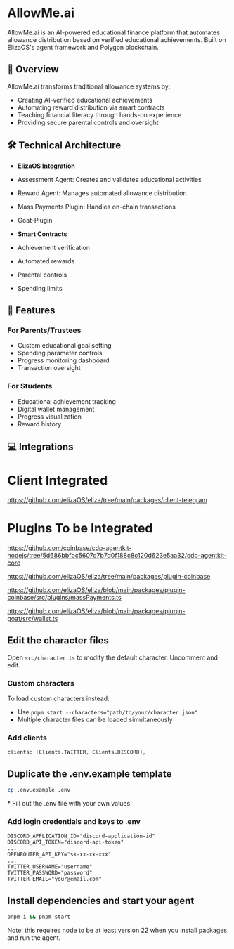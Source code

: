 # AllowMe.ai

AllowMe.ai is an AI-powered educational finance platform that automates allowance distribution based on verified educational achievements. Built on ElizaOS's agent framework and Polygon blockchain.

## 🎯 Overview

AllowMe.ai transforms traditional allowance systems by:
- Creating AI-verified educational achievements
- Automating reward distribution via smart contracts
- Teaching financial literacy through hands-on experience
- Providing secure parental controls and oversight

## 🛠️ Technical Architecture

- **ElizaOS Integration**
 - Assessment Agent: Creates and validates educational activities
 - Reward Agent: Manages automated allowance distribution
 - Mass Payments Plugin: Handles on-chain transactions
 - Goat-Plugin

- **Smart Contracts**
 - Achievement verification
 - Automated rewards
 - Parental controls
 - Spending limits

## 🚀 Features

### For Parents/Trustees
- Custom educational goal setting
- Spending parameter controls 
- Progress monitoring dashboard
- Transaction oversight

### For Students
- Educational achievement tracking
- Digital wallet management
- Progress visualization
- Reward history



## 💻 Integrations 





# Client Integrated 

https://github.com/elizaOS/eliza/tree/main/packages/client-telegram





# PlugIns To be Integrated 

https://github.com/coinbase/cdp-agentkit-nodejs/tree/5d686bbfbc5607d7b7d0f188c8c120d623e5aa32/cdp-agentkit-core

https://github.com/elizaOS/eliza/tree/main/packages/plugin-coinbase

https://github.com/elizaOS/eliza/blob/main/packages/plugin-coinbase/src/plugins/massPayments.ts

https://github.com/elizaOS/eliza/blob/main/packages/plugin-goat/src/wallet.ts

## Edit the character files

Open `src/character.ts` to modify the default character. Uncomment and edit.

### Custom characters

To load custom characters instead:
- Use `pnpm start --characters="path/to/your/character.json"`
- Multiple character files can be loaded simultaneously

### Add clients
```
clients: [Clients.TWITTER, Clients.DISCORD],
```

## Duplicate the .env.example template

```bash
cp .env.example .env
```

\* Fill out the .env file with your own values.

### Add login credentials and keys to .env
```
DISCORD_APPLICATION_ID="discord-application-id"
DISCORD_API_TOKEN="discord-api-token"
...
OPENROUTER_API_KEY="sk-xx-xx-xxx"
...
TWITTER_USERNAME="username"
TWITTER_PASSWORD="password"
TWITTER_EMAIL="your@email.com"
```

## Install dependencies and start your agent

```bash
pnpm i && pnpm start
```
Note: this requires node to be at least version 22 when you install packages and run the agent.

